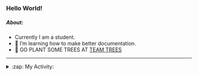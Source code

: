 ### Hello World!

##### About:
- Currently I am a student.
- 🌱 I’m learning how to make better documentation.
- 🌱 GO PLANT SOME TREES AT [TEAM TREES](https://teamtrees.org/)

---
<details>
  <summary>:zap: My Activity:</summary>
  
<!--START_SECTION:waka-->
![Code Time](http://img.shields.io/badge/Code%20Time-1%2C028%20hrs%2037%20mins-blue)

**I'm a Night 🦉** 

```text
🌞 Morning    106 commits    ███░░░░░░░░░░░░░░░░░░░░░░   12.94% 
🌆 Daytime    206 commits    ██████░░░░░░░░░░░░░░░░░░░   25.15% 
🌃 Evening    239 commits    ███████░░░░░░░░░░░░░░░░░░   29.18% 
🌙 Night      268 commits    ████████░░░░░░░░░░░░░░░░░   32.72%

```
📅 **I'm Most Productive on Tuesday** 

```text
Monday       120 commits    ███░░░░░░░░░░░░░░░░░░░░░░   14.65% 
Tuesday      137 commits    ████░░░░░░░░░░░░░░░░░░░░░   16.73% 
Wednesday    121 commits    ███░░░░░░░░░░░░░░░░░░░░░░   14.77% 
Thursday     125 commits    ███░░░░░░░░░░░░░░░░░░░░░░   15.26% 
Friday       107 commits    ███░░░░░░░░░░░░░░░░░░░░░░   13.06% 
Saturday     92 commits     ██░░░░░░░░░░░░░░░░░░░░░░░   11.23% 
Sunday       117 commits    ███░░░░░░░░░░░░░░░░░░░░░░   14.29%

```


📊 **This Week I Spent My Time On** 

```text
🔥 Editors: 
VS Code                  14 hrs 11 mins      █████████████████████████   100.0%

🐱‍💻 Projects: 
my-homepage              5 hrs 47 mins       ██████████░░░░░░░░░░░░░░░   40.85% 
TearDrops                3 hrs 43 mins       ██████░░░░░░░░░░░░░░░░░░░   26.22% 
CSF22                    3 hrs 36 mins       ██████░░░░░░░░░░░░░░░░░░░   25.39% 
skillgraff               56 mins             █░░░░░░░░░░░░░░░░░░░░░░░░   6.65% 
TEA-onboarding-bot       5 mins              ░░░░░░░░░░░░░░░░░░░░░░░░░   0.7%

```


 Last Updated on 05/02/2023 08:04:13 UTC
<!--END_SECTION:waka-->
</details>

